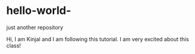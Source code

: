 # hello-world-
just another repository

Hi, I am Kinjal and I am following this tutorial. I am very excited about this class!




